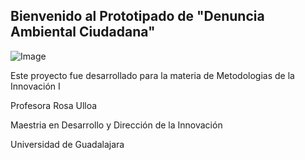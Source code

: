 ## Bienvenido al Prototipado de "Denuncia Ambiental Ciudadana"


![Image](aireanimacion.gif)

Este proyecto fue desarrollado para la materia de Metodologias de la Innovación I

Profesora Rosa Ulloa

Maestria en Desarrollo y Dirección de la Innovación

Universidad de Guadalajara
